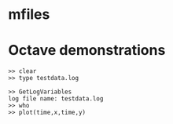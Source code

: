 # mfiles
Octave demonstrations
=======

```
>> clear
>> type testdata.log

>> GetLogVariables
log file name: testdata.log
>> who
>> plot(time,x,time,y)
```